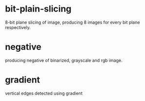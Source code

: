 # bit-plain-slicing
  8-bit plane slicing of image, producing 8 images for every bit plane respectively.
  
# negative
  producing negative of binarized, grayscale and rgb image.

# gradient
  vertical edges detected using gradient
